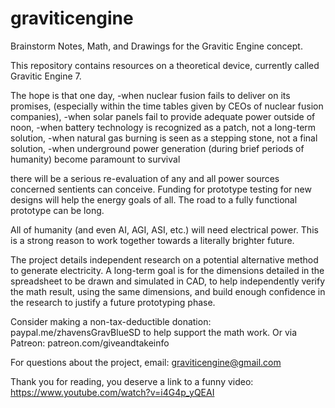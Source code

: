 # graviticengine
Brainstorm Notes, Math, and Drawings for the Gravitic Engine concept.

This repository contains resources on a theoretical device, currently called Gravitic Engine 7.

The hope is that one day, 
-when nuclear fusion fails to deliver on its promises, (especially within the time tables given by CEOs of nuclear fusion companies),
-when solar panels fail to provide adequate power outside of noon,
-when battery technology is recognized as a patch, not a long-term solution,
-when natural gas burning is seen as a stepping stone, not a final solution,
-when underground power generation (during brief periods of humanity) become paramount to survival

there will be a serious re-evaluation of any and all power sources concerned sentients can conceive.
Funding for prototype testing for new designs will help the energy goals of all.
The road to a fully functional prototype can be long.

All of humanity (and even AI, AGI, ASI, etc.) will need electrical power.
This is a strong reason to work together towards a literally brighter future.

The project details independent research on a potential alternative method to generate electricity.
A long-term goal is for the dimensions detailed in the spreadsheet to be drawn and simulated in CAD,
to help independently verify the math result, using the same dimensions, and build enough confidence in the research to justify a future prototyping phase.

Consider making a non-tax-deductible donation:
paypal.me/zhavensGravBlueSD
to help support the math work.
Or via Patreon: patreon.com/giveandtakeinfo

For questions about the project, email:
graviticengine@gmail.com

Thank you for reading,
you deserve a link to a funny video:
https://www.youtube.com/watch?v=i4G4p_yQEAI
